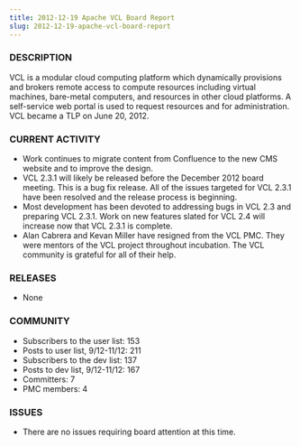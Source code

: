 ```yaml
---
title: 2012-12-19 Apache VCL Board Report
slug: 2012-12-19-apache-vcl-board-report
---
```


### DESCRIPTION

VCL is a modular cloud computing platform which dynamically provisions and
brokers remote access to compute resources including virtual machines,
bare-metal computers, and resources in other cloud platforms. A
self-service web portal is used to request resources and for
administration. VCL became a TLP on June 20, 2012.

### CURRENT ACTIVITY
* Work continues to migrate content from Confluence to the new CMS website
and to improve the design.
* VCL 2.3.1 will likely be released before the December 2012 board meeting.
This is a bug fix release. All of the issues targeted for VCL 2.3.1 have
been resolved and the release process is beginning.
* Most development has been devoted to addressing bugs in VCL 2.3 and
preparing VCL 2.3.1. Work on new features slated for VCL 2.4 will increase
now that VCL 2.3.1 is complete.
* Alan Cabrera and Kevan Miller have resigned from the VCL PMC. They were
mentors of the VCL project throughout incubation. The VCL community is
grateful for all of their help.

### RELEASES
* None

### COMMUNITY
* Subscribers to the user list: 153
* Posts to user list, 9/12-11/12: 211
* Subscribers to the dev list: 137
* Posts to dev list, 9/12-11/12: 167
* Committers: 7
* PMC members: 4

### ISSUES
* There are no issues requiring board attention at this time.

